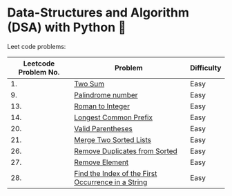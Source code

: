 # Data-Structures and Algorithm (DSA) with Python 🐍

Leet code problems: 

Leetcode Problem No. | Problem  | Difficulty
-- | ------------- | -------------
1.| [Two Sum](https://github.com/AnushaDeviR/dsaWithPython/blob/main/leetcode-data-structures/data-structures-1/twoSum.py)| Easy
9.| [Palindrome number](https://github.com/AnushaDeviR/dsaWithPython/blob/main/leetcode-data-structures/data-structures-1/palindromeNumber.py)| Easy
13.| [Roman to Integer](https://github.com/AnushaDeviR/dsaWithPython/blob/main/leetcode-data-structures/data-structures-1/romanToInteger.py)| Easy
14.| [Longest Common Prefix](https://github.com/AnushaDeviR/dsaWithPython/blob/main/leetcode-data-structures/data-structures-1/longestCommonPrefix.py)| Easy
20.| [Valid Parentheses](https://github.com/AnushaDeviR/dsaWithPython/blob/main/leetcode-data-structures/data-structures-1/validParentheses.py)| Easy
21.| [Merge Two Sorted Lists](https://github.com/AnushaDeviR/dsaWithPython/blob/main/leetcode-data-structures/data-structures-1/mergeTwoSortedLists.py)| Easy
26.| [Remove Duplicates from Sorted](https://github.com/AnushaDeviR/dsaWithPython/blob/main/leetcode-data-structures/data-structures-1/removeDuplicatesFromSortedArray.py)| Easy
27.| [Remove Element](https://github.com/AnushaDeviR/dsaWithPython/blob/main/leetcode-data-structures/data-structures-1/removeElement.py)| Easy
28.| [Find the Index of the First Occurrence in a String](https://github.com/AnushaDeviR/dsaWithPython/blob/main/leetcode-data-structures/data-structures-1/indexOfFirstOccuranceInString.py)| Easy
